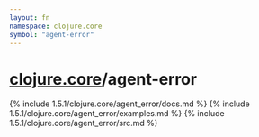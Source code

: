 ```yaml
---
layout: fn
namespace: clojure.core
symbol: "agent-error"
---
```


# [clojure.core](../)/agent-error

{% include 1.5.1/clojure.core/agent_error/docs.md %}
{% include 1.5.1/clojure.core/agent_error/examples.md %}
{% include 1.5.1/clojure.core/agent_error/src.md %}

